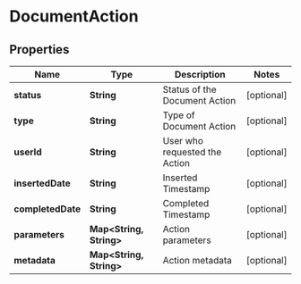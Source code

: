 

# DocumentAction


## Properties

| Name | Type | Description | Notes |
|------------ | ------------- | ------------- | -------------|
|**status** | **String** | Status of the Document Action |  [optional] |
|**type** | **String** | Type of Document Action |  [optional] |
|**userId** | **String** | User who requested the Action |  [optional] |
|**insertedDate** | **String** | Inserted Timestamp |  [optional] |
|**completedDate** | **String** | Completed Timestamp |  [optional] |
|**parameters** | **Map&lt;String, String&gt;** | Action parameters |  [optional] |
|**metadata** | **Map&lt;String, String&gt;** | Action metadata |  [optional] |



